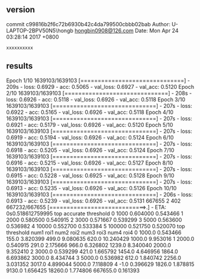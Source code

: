 ## version
commit c99816b2f6c72b6930b42c4da799500cbbb02bab
Author: U-LAPTOP-2BPV50N5\hongb <hongbin0908@126.com>
Date:   Mon Apr 24 03:28:14 2017 +0800

    xxxxxxxxxx

## results

Epoch 1/10
1639103/1639103 [==============================] - 209s - loss: 0.6929 - acc: 0.5065 - val_loss: 0.6927 - val_acc: 0.5120
Epoch 2/10
1639103/1639103 [==============================] - 208s - loss: 0.6926 - acc: 0.5118 - val_loss: 0.6926 - val_acc: 0.5118
Epoch 3/10
1639103/1639103 [==============================] - 207s - loss: 0.6922 - acc: 0.5165 - val_loss: 0.6926 - val_acc: 0.5118
Epoch 4/10
1639103/1639103 [==============================] - 207s - loss: 0.6921 - acc: 0.5179 - val_loss: 0.6926 - val_acc: 0.5120
Epoch 5/10
1639103/1639103 [==============================] - 207s - loss: 0.6919 - acc: 0.5194 - val_loss: 0.6926 - val_acc: 0.5124
Epoch 6/10
1639103/1639103 [==============================] - 207s - loss: 0.6918 - acc: 0.5205 - val_loss: 0.6926 - val_acc: 0.5124
Epoch 7/10
1639103/1639103 [==============================] - 207s - loss: 0.6916 - acc: 0.5215 - val_loss: 0.6926 - val_acc: 0.5127
Epoch 8/10
1639103/1639103 [==============================] - 207s - loss: 0.6915 - acc: 0.5228 - val_loss: 0.6925 - val_acc: 0.5128
Epoch 9/10
1639103/1639103 [==============================] - 207s - loss: 0.6913 - acc: 0.5235 - val_loss: 0.6926 - val_acc: 0.5126
Epoch 10/10
1639103/1639103 [==============================] - 206s - loss: 0.6913 - acc: 0.5239 - val_loss: 0.6926 - val_acc: 0.5131
667655 2 402
667232/667655 [============================>.] - ETA: 0s0.518612759995
      top  accurate  threshold
0    1000  0.604000   0.543466
1    2000  0.580500   0.540915
2    3000  0.571667   0.539299
3    5000  0.563600   0.536982
4   10000  0.552700   0.533384
5  100000  0.521750   0.520070
      top  threshold    num1      roi1    num2      roi2     num3       roi3      num4      roi4
0  1000.0   0.543466   155.0  3.820399   499.0  9.080635    620.0  10.240429    1000.0  9.953016
1  2000.0   0.540915   291.0  2.175666   966.0  6.326802   1239.0   8.340040    2000.0  9.352410
2  3000.0   0.539299   421.0  1.665792  1454.0  4.646956   1864.0   6.693862    3000.0  8.434744
3  5000.0   0.536982   612.0  1.840742  2256.0  3.031352   3017.0   4.899044    5000.0  7.118809
4    -1.0   0.396629  1826.0  1.878815  9130.0  1.656425  18260.0   1.774806  667655.0  0.161393
